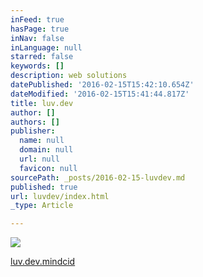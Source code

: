 ```yaml
---
inFeed: true
hasPage: true
inNav: false
inLanguage: null
starred: false
keywords: []
description: web solutions
datePublished: '2016-02-15T15:42:10.654Z'
dateModified: '2016-02-15T15:41:44.817Z'
title: luv.dev
author: []
authors: []
publisher:
  name: null
  domain: null
  url: null
  favicon: null
sourcePath: _posts/2016-02-15-luvdev.md
published: true
url: luvdev/index.html
_type: Article

---
```

![](https://the-grid-user-content.s3-us-west-2.amazonaws.com/826acceb-8de7-447a-9ae4-176ca783ef99.png)

[luv.dev.mindcid][0]

[0]: http://mindcid.com/